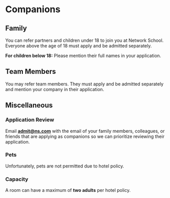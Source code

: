 # Companions

## Family

You can refer partners and children under 18 to join you at Network School. Everyone above the age of 18 must apply and be admitted separately. 

**For children below 18:** Please mention their full names in your application.

## Team Members

You may refer team members. They must apply and be admitted separately and mention your company in their application.

## Miscellaneous

### Application Review
Email **admit@ns.com** with the email of your family members, colleagues, or friends that are applying as companions so we can prioritize reviewing their application.

### Pets
Unfortunately, pets are not permitted due to hotel policy.

### Capacity
A room can have a maximum of **two adults** per hotel policy.

